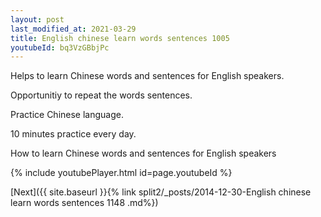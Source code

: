 ```yaml
---
layout: post
last_modified_at: 2021-03-29
title: English chinese learn words sentences 1005 
youtubeId: bq3VzGBbjPc
---
```

 
 
Helps to learn Chinese words and sentences for English speakers.

Opportunitiy to repeat the words sentences. 

Practice Chinese language. 
 
10 minutes practice every day. 
 
How to learn Chinese words and sentences for English speakers 
 
{% include youtubePlayer.html id=page.youtubeId %}
 
 
[Next]({{ site.baseurl }}{% link  split2/_posts/2014-12-30-English chinese learn words sentences 1148 .md%})
 
